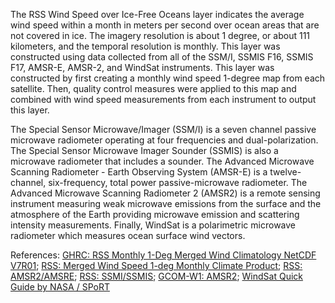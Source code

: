 The RSS Wind Speed over Ice-Free Oceans layer indicates the average wind speed within a month in meters per second over ocean areas that are not covered in ice. The imagery resolution is about 1 degree, or about 111 kilometers, and the temporal resolution is monthly. This layer was constructed using data collected from all of the SSM/I, SSMIS F16, SSMIS F17, AMSR-E, AMSR-2, and WindSat instruments. This layer was constructed by first creating a monthly wind speed 1-degree map from each satellite. Then, quality control measures were applied to this map and combined with wind speed measurements from each instrument to output this layer.

The Special Sensor Microwave/Imager (SSM/I) is a seven channel passive microwave radiometer operating at four frequencies and dual-polarization. The Special Sensor Microwave Imager Sounder (SSMIS) is also a microwave radiometer that includes a sounder. The Advanced Microwave Scanning Radiometer - Earth Observing System (AMSR-E) is a twelve-channel, six-frequency, total power passive-microwave radiometer. The Advanced Microwave Scanning Radiometer 2 (AMSR2) is a remote sensing instrument measuring weak microwave emissions from the surface and the atmosphere of the Earth providing microwave emission and scattering intensity measurements. Finally, WindSat is a polarimetric microwave radiometer which measures ocean surface wind vectors.

References: [GHRC: RSS Monthly 1-Deg Merged Wind Climatology NetCDF V7R01](http://dx.doi.org/10.5067/MEASURES/MULTIPLE/WIND_CLIMATOLOGY/DATA302);
[RSS: Merged Wind Speed 1-deg Monthly Climate Product](http://www.remss.com/measurements/wind/wspd-1-deg-product);
[RSS: AMSR2/AMSRE](http://www.remss.com/missions/amsr);
[RSS: SSMI/SSMIS](http://www.ssmi.com/ssmi/);
[GCOM-W1: AMSR2](http://suzaku.eorc.jaxa.jp/GCOM_W/w_amsr2/whats_amsr2.html);
[WindSat Quick Guide by NASA / SPoRT](https://weather.msfc.nasa.gov/sport/survey/windSat/WindSat_Reference_Guide.pdf)
